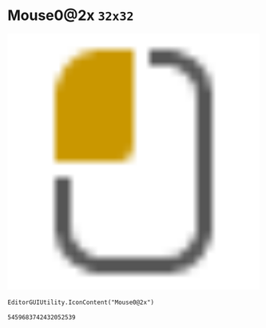 # Mouse0@2x `32x32`
<img src="/img/Mouse0@2x.png" width=512 height=512>

``` CSharp
EditorGUIUtility.IconContent("Mouse0@2x")
```
```
5459683742432052539
```

